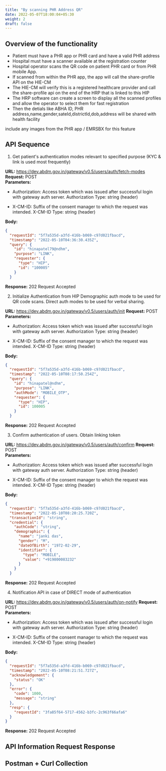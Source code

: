 ```yaml
---
title: "By scanning PHR Address QR"
date: 2022-05-07T18:00:04+05:30
weight: 2
draft: false
---
```


## Overview of the functionality 
- Patient must have a PHR app or PHR card and have a valid PHR address
- Hospital must have a scanner available at the registration counter
- Hospital operator scans the QR code on patient PHR card or from PHR mobile App.
- If scanned from within the PHR app, the app will call the share-profile API on the HIE-CM 
- The HIE-CM will verify this is a registered healthcare provider and call the share-profile api on the end of the HRP that is linked to this HIP 
- The HRP software can create a screen to display all the scanned profiles and allow the operator to select them for fast registration 
- Then the detials like ABHA ID, PHR address,name,gender,sateId,districtId,dob,address will be shared with health facility


include any images from the PHR app / EMRSBX for this feature 



## API Sequence 

1. Get patient's authentication modes relevant to specified purpose (KYC & link is used most frequently)

**URL:** https://dev.abdm.gov.in/gateway/v0.5/users/auth/fetch-modes
**Request:** POST  
**Parameters:**
- Authorization: Access token which was issued after successful login with gateway auth server.
Authorization
Type: string (header)

- X-CM-ID: Suffix of the consent manager to which the request was intended.
X-CM-ID 
Type: string (header)

**Body:**
```json
{
  "requestId": "5f7a535d-a3fd-416b-b069-c97d021fbacd",
  "timestamp": "2022-05-10T04:36:30.435Z",
  "query": {
    "id": "hinapatel79@ndhm",
    "purpose": "LINK",
    "requester": {
      "type": "HIP",
      "id": "100005"
    }
  }
```
**Response:**
202	
Request Accepted



2. Initialize Authentication from HIP
Demographic auth mode to be used for QR code scans. Direct auth modes to be used for verbal sharing.


**URL:** https://dev.abdm.gov.in/gateway/v0.5/users/auth/init
**Request:** POST  
**Parameters:**
- Authorization: Access token which was issued after successful login with gateway auth server.
Authorization
Type: string (header)

- X-CM-ID: Suffix of the consent manager to which the request was intended.
X-CM-ID 
Type: string (header)

**Body:**
```json
{
  "requestId": "5f7a535d-a3fd-416b-b069-c97d021fbacd",
  "timestamp": "2022-05-10T08:17:50.254Z",
  "query": {
    "id": "hinapatel@ndhm",
    "purpose": "LINK",
    "authMode": "MOBILE_OTP",
    "requester": {
      "type": "HIP",
      "id": 100005
    }
  }
```
**Response:**
202	
Request Accepted



3. Confirm authentication of users. Obtain linking token

**URL:** https://dev.abdm.gov.in/gateway/v0.5/users/auth/confirm
**Request:** POST  
**Parameters:**
- Authorization: Access token which was issued after successful login with gateway auth server.
Authorization
Type: string (header)

- X-CM-ID: Suffix of the consent manager to which the request was intended.
X-CM-ID 
Type: string (header)

**Body:**
```json
{
  "requestId": "5f7a535d-a3fd-416b-b069-c97d021fbacd",
  "timestamp": "2022-05-10T08:20:25.720Z",
  "transactionId": "string",
  "credential": {
    "authCode": "string",
    "demographic": {
      "name": "janki das",
      "gender": "M",
      "dateOfBirth": "1972-02-29",
      "identifier": {
        "type": "MOBILE",
        "value": "+919800083232"
      }
    }
  }
```
**Response:**
202	
Request Accepted



4. Notification API in case of DIRECT mode of authentication

**URL:** https://dev.abdm.gov.in/gateway/v0.5/users/auth/on-notify
**Request:** POST  
**Parameters:**
- Authorization: Access token which was issued after successful login with gateway auth server.
Authorization
Type: string (header)

- X-CM-ID: Suffix of the consent manager to which the request was intended.
X-CM-ID 
Type: string (header)

**Body:**
```json
{
  "requestId": "5f7a535d-a3fd-416b-b069-c97d021fbacd",
  "timestamp": "2022-05-10T08:21:51.727Z",
  "acknowledgement": {
    "status": "OK"
  },
  "error": {
    "code": 1000,
    "message": "string"
  },
  "resp": {
    "requestId": "3fa85f64-5717-4562-b3fc-2c963f66afa6"
  }
}
```
**Response:**
202	
Request Accepted


## API Information Request Response 

## Postman + Curl Collection 

